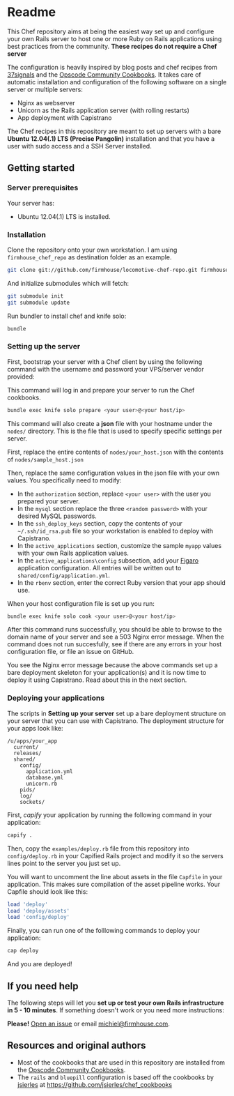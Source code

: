Readme
======

This Chef repository aims at being the easiest way set up and configure your own Rails server
to host one or more Ruby on Rails applications using best
practices from the community. **These recipes do not require a Chef server**

The configuration is heavily inspired by blog posts and chef recipes
from [37signals](http://37signals.com) and the
[Opscode Community Cookbooks](http://community.opscode.com). It takes
care of automatic installation and configuration of the following software
on a single server or multiple servers:

* Nginx as webserver
* Unicorn as the Rails application server (with rolling restarts)
* App deployment with Capistrano

The Chef recipes in this repository are meant to set up servers with a bare
**Ubuntu 12.04(.1) LTS (Precise Pangolin)** installation and that you have a user
with sudo access and a SSH Server installed.

## Getting started

### Server prerequisites

Your server has:

* Ubuntu 12.04(.1) LTS is installed.

### Installation

Clone the repository onto your own workstation. I am using ```firmhouse_chef_repo``` as
destination folder as an example.

```sh
git clone git://github.com/firmhouse/locomotive-chef-repo.git firmhouse_chef_repo
```

And initialize submodules which will fetch:

```sh
git submodule init
git submodule update
```

Run bundler to install chef and knife solo:

```sh
bundle
```

### Setting up the server

First, bootstrap your server with a Chef client by using the following command
with the username and password your VPS/server vendor provided:

This command will log in and prepare your server to run the Chef cookbooks.

```sh
bundle exec knife solo prepare <your user>@<your host/ip>
```

This command will also create a **json** file with your hostname under the `nodes/`
directory. This is the file that is used to specify specific settings per
server.

First, replace the entire contents of `nodes/your_host.json` with the contents of
`nodes/sample_host.json`

Then, replace the same configuration values in the json file with your own values.
You specifically need to modify:

* In the `authorization` section, replace `<your user>` with the user you prepared your server.
* In the `mysql` section replace the three `<random password>` with your desired MySQL passwords.
* In the `ssh_deploy_keys` section, copy the contents of your `~/.ssh/id_rsa.pub` file so your workstation is enabled to deploy with Capistrano.
* In the `active_applications` section, customize the sample `myapp` values with your own Rails application values.
* In the `active_applications\config` subsection, add your [Figaro](https://github.com/laserlemon/figaro) application configuration. All entries will be written out to `shared/config/application.yml`.
* In the `rbenv` section, enter the correct Ruby version that your app should use.

When your host configuration file is set up you run:

```sh
bundle exec knife solo cook <your user>@<your host/ip>
```

After this command runs successfully, you should be able to browse to the
domain name of your server and see a 503 Nginx error message. When the
command does not run succesfully, see if there are any errors in your host
configuration file, or file an issue on GitHub.

You see the Nginx error message because the above commands set up a bare deployment skeleton for your
application(s) and it is now time to deploy it using Capistrano. Read about this in the next section.

### Deploying your applications

The scripts in **Setting up your server** set up a bare deployment structure on your
server that you can use with Capistrano. The deployment structure for your
apps look like:

```
/u/apps/your_app
  current/
  releases/
  shared/
    config/
      application.yml
      database.yml
      unicorn.rb
    pids/
    log/
    sockets/
```

First, *capify* your application by running the following command in your application:

```sh
capify .
```

Then, copy the ```examples/deploy.rb``` file from this repository into
```config/deploy.rb``` in your Capified Rails project and modify it
so the servers lines point to the server you just set up.

You will want to uncomment the line about assets in the file `Capfile` in your
application. This makes sure compilation of the asset pipeline works. Your
Capfile should look like this:

```ruby
load 'deploy'
load 'deploy/assets'
load 'config/deploy'
```

Finally, you can run one of the folllowing commands to deploy your application:

```sh
cap deploy
```

And you are deployed!

## If you need help

The following steps will let you **set up or test your own Rails infrastructure
in 5 - 10 minutes**. If something doesn't work or you need more instructions:

**Please!** [Open an issue](https://github.com/firmhouse/locomotive-chef-repo/issues) or email [michiel@firmhouse.com](mailto:michiel@firmhouse.com).

## Resources and original authors

* Most of the cookbooks that are used in this repository are installed from the [Opscode Community Cookbooks](http://community.opscode.com).
* The `rails` and `bluepill` configuration is based off the cookbooks by [jsierles](https://github.com/jsierles) at https://github.com/jsierles/chef_cookbooks
